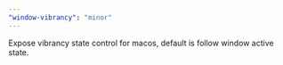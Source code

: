 ```yaml
---
"window-vibrancy": "minor"
---
```


Expose vibrancy state control for macos, default is follow window active state.